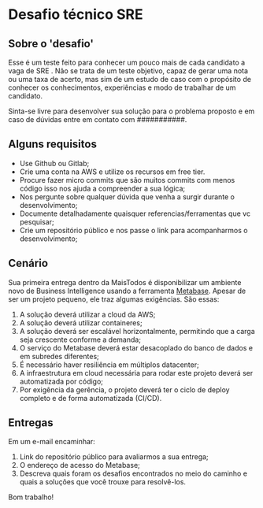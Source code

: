# Desafio técnico SRE

## Sobre o 'desafio'

Esse é um teste feito para conhecer um  pouco mais de cada candidato a vaga de SRE . Não se trata de um teste objetivo, capaz de gerar uma nota ou uma taxa de acerto, mas sim de um estudo de caso com o propósito de conhecer os conhecimentos, experiências e modo de trabalhar de um candidato.

Sinta-se livre para desenvolver sua solução para o problema proposto e em caso de dúvidas entre em contato com ###########.

## Alguns requisitos

- Use Github ou Gitlab;
- Crie uma conta na AWS e utilize os recursos em free tier.
- Procure fazer micro commits que são muitos commits com menos código isso nos ajuda a compreender a sua lógica;
- Nos pergunte sobre qualquer dúvida que venha a surgir durante o desenvolvimento;
- Documente detalhadamente quaisquer referencias/ferramentas que vc pesquisar;
- Crie um repositório público e nos passe o link para acompanharmos o desenvolvimento;

## Cenário

Sua primeira entrega dentro da MaisTodos é disponibilizar um ambiente novo de Business Intelligence usando a ferramenta [Metabase](https://www.metabase.com/). Apesar de ser um projeto pequeno, ele traz algumas exigências. São essas:

1. A solução deverá utilizar a cloud da AWS;
2. A solução deverá utilizar containeres;
3. A solução deverá ser escalável horizontalmente, permitindo que a carga seja crescente conforme a demanda;
4. O serviço do Metabase deverá estar desacoplado do banco de dados e em subredes diferentes;
5. É necessário haver resiliência em múltiplos datacenter;
6. A infraestrutura em cloud necessária para rodar este projeto deverá ser automatizada por código;
7. Por exigência da gerência, o projeto deverá ter o ciclo de deploy completo e de forma automatizada (CI/CD).

## Entregas

Em um e-mail encaminhar:

1. Link do repositório público para avaliarmos a sua entrega;
2. O endereço de acesso do Metabase;
3. Descreva quais foram os desafios encontrados no meio do caminho e quais a soluções que você trouxe para resolvê-los.

Bom trabalho!